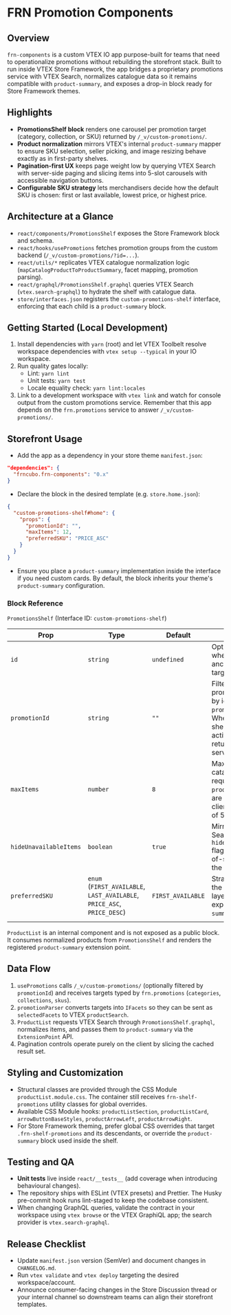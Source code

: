 # FRN Promotion Components

## Overview

`frn-components` is a custom VTEX IO app purpose-built for teams that need to operationalize promotions without rebuilding the storefront stack. Built to run inside VTEX Store Framework, the app bridges a proprietary promotions service with VTEX Search, normalizes catalogue data so it remains compatible with `product-summary`, and exposes a drop-in block ready for Store Framework themes.

## Highlights

- **PromotionsShelf block** renders one carousel per promotion target (category, collection, or SKU) returned by `/_v/custom-promotions/`.
- **Product normalization** mirrors VTEX's internal `product-summary` mapper to ensure SKU selection, seller picking, and image resizing behave exactly as in first-party shelves.
- **Pagination-first UX** keeps page weight low by querying VTEX Search with server-side paging and slicing items into 5-slot carousels with accessible navigation buttons.
- **Configurable SKU strategy** lets merchandisers decide how the default SKU is chosen: first or last available, lowest price, or highest price.

## Architecture at a Glance

- `react/components/PromotionsShelf` exposes the Store Framework block and schema.
- `react/hooks/usePromotions` fetches promotion groups from the custom backend (`/_v/custom-promotions/?id=...`).
- `react/utils/*` replicates VTEX catalogue normalization logic (`mapCatalogProductToProductSummary`, facet mapping, promotion parsing).
- `react/graphql/PromotionsShelf.graphql` queries VTEX Search (`vtex.search-graphql`) to hydrate the shelf with catalogue data.
- `store/interfaces.json` registers the `custom-promotions-shelf` interface, enforcing that each child is a `product-summary` block.

## Getting Started (Local Development)

1. Install dependencies with `yarn` (root) and let VTEX Toolbelt resolve workspace dependencies with `vtex setup --typical` in your IO workspace.
2. Run quality gates locally:
   - Lint: `yarn lint`
   - Unit tests: `yarn test`
   - Locale equality check: `yarn lint:locales`
3. Link to a development workspace with `vtex link` and watch for console output from the custom promotions service. Remember that this app depends on the `frn.promotions` service to answer `/_v/custom-promotions/`.

## Storefront Usage

- Add the app as a dependency in your store theme `manifest.json`:

```json
"dependencies": {
  "frncubo.frn-components": "0.x"
}
```

- Declare the block in the desired template (e.g. `store.home.json`):

```json
{
  "custom-promotions-shelf#home": {
    "props": {
      "promotionId": "",
      "maxItems": 12,
      "preferredSKU": "PRICE_ASC"
    }
  }
}
```

- Ensure you place a `product-summary` implementation inside the interface if you need custom cards. By default, the block inherits your theme's `product-summary` configuration.

### Block Reference

`PromotionsShelf` (Interface ID: `custom-promotions-shelf`)

| Prop                   | Type                                                                    | Default           | Description                                                                                                                                                  |
| ---------------------- | ----------------------------------------------------------------------- | ----------------- | ------------------------------------------------------------------------------------------------------------------------------------------------------------ |
| `id`                   | `string`                                                                | `undefined`       | Optional DOM id when you need anchor links or scroll targets.                                                                                                |
| `promotionId`          | `string`                                                                | `""`              | Filters the custom promotions endpoint by id (`/_v/custom-promotions/?id=`). When omitted, the shelf renders every active promotion returned by the service. |
| `maxItems`             | `number`                                                                | `8`               | Maximum amount of catalogue items requested from `productSearch`. Items are further paginated client-side in slices of 5.                                    |
| `hideUnavailableItems` | `boolean`                                                               | `true`            | Mirrors VTEX Search's `hideUnavailableItems` flag to remove out-of-stock SKUs from the query.                                                                |
| `preferredSKU`         | `enum` (`FIRST_AVAILABLE`, `LAST_AVAILABLE`, `PRICE_ASC`, `PRICE_DESC`) | `FIRST_AVAILABLE` | Strategy applied by the normalization layer to pick the SKU exposed to `product-summary`.                                                                    |
|                        |

`ProductList` is an internal component and is not exposed as a public block. It consumes normalized products from `PromotionsShelf` and renders the registered `product-summary` extension point.

## Data Flow

1. `usePromotions` calls `/_v/custom-promotions/` (optionally filtered by `promotionId`) and receives targets typed by `frn.promotions` (`categories`, `collections`, `skus`).
2. `promotionParser` converts targets into `IFacets` so they can be sent as `selectedFacets` to VTEX `productSearch`.
3. `ProductList` requests VTEX Search through `PromotionsShelf.graphql`, normalizes items, and passes them to `product-summary` via the `ExtensionPoint` API.
4. Pagination controls operate purely on the client by slicing the cached result set.

## Styling and Customization

- Structural classes are provided through the CSS Module `productList.module.css`. The container still receives `frn-shelf-promotions` utility classes for global overrides.
- Available CSS Module hooks: `productListSection`, `productListCard`, `arrowButtonBaseStyles`, `productArrowLeft`, `productArrowRight`.
- For Store Framework theming, prefer global CSS overrides that target `.frn-shelf-promotions` and its descendants, or override the `product-summary` block used inside the shelf.

## Testing and QA

- **Unit tests** live inside `react/__tests__` (add coverage when introducing behavioural changes).
- The repository ships with ESLint (VTEX presets) and Prettier. The Husky pre-commit hook runs lint-staged to keep the codebase consistent.
- When changing GraphQL queries, validate the contract in your workspace using `vtex browse` or the VTEX GraphiQL app; the search provider is `vtex.search-graphql`.

## Release Checklist

- Update `manifest.json` version (SemVer) and document changes in `CHANGELOG.md`.
- Run `vtex validate` and `vtex deploy` targeting the desired workspace/account.
- Announce consumer-facing changes in the Store Discussion thread or your internal channel so downstream teams can align their storefront templates.
